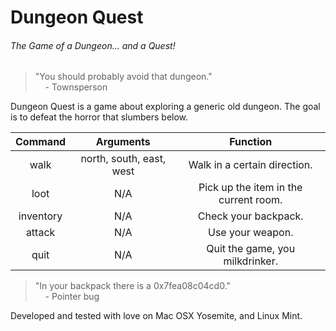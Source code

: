 # Dungeon Quest
###### The Game of a Dungeon... and a Quest!

> "You should probably avoid that dungeon."  
>  &nbsp;&nbsp;&nbsp;&nbsp;- Townsperson

Dungeon Quest is a game about exploring a generic old dungeon. The goal is to defeat the horror that slumbers below.

| Command        | Arguments     | Function     |
| :-------------: |:-------------:|:-------------:|
| walk      |  north, south, east, west | Walk in a certain direction. |
| loot      |   N/A   | Pick up the item in the current room. |
| inventory |    N/A    | Check your backpack. |
| attack |    N/A    | Use your weapon. |
| quit |    N/A    | Quit the game, you milkdrinker. |

> "In your backpack there is a 0x7fea08c04cd0."  
>  &nbsp;&nbsp;&nbsp;&nbsp;- Pointer bug

Developed and tested with love on Mac OSX Yosemite, and Linux Mint.

